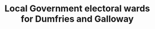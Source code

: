 ---
schema: default
title: Local Government electoral wards for Dumfries and Galloway
organization: Dumfries and Galloway Council
notes: >-
    
resources:
  - name: Local Government electoral wards for Dumfries and Galloway JSON
  - url: >-
      https://api.usmart.io/org/9762f781-5c04-4759-a70b-afc585af1d12/7e3ad6b8-7968-49f3-9db8-5e72a0db03ff/1/urql
  - format: JSON

  - name: Local Government electoral wards for Dumfries and Galloway ZIP
  - url: >-
      https://data.usmart.io/org/9762f781-5c04-4759-a70b-afc585af1d12/resource?resourceGUID=48fd5bc3-38e6-4312-b8d3-a0f7062058af
  - format: ZIP
license: OGL3
category:

  - Built environment

  - Government, Local, Planningmaintainer: Dumfries and Galloway Council
maintainer_email: someone@example.com
---